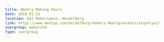 ```yaml
---
title: Weekly Making Hours
date: 2018-01-31
location: DAI Makerspace, Heidelberg
link: https://www.meetup.com/Heidelberg-Makers-Meetup/events/xtqvnlyxcbpc/
usergroup: makershd
type: usergroup
---
```

